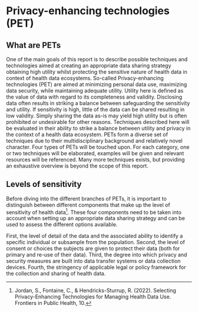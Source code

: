 # Privacy-enhancing technologies (PET)
## What are PETs 
One of the main goals of this report is to describe possible techniques and technologies aimed at creating an appropriate data sharing strategy obtaining high utility whilst protecting the sensitive nature of health data in context of health data ecosystems. So-called Privacy-enhancing technologies (PET) are aimed at minimizing personal data use, maximizing data security, while maintaining adequate utility. Utility here is defined as the value of data with regard to its completeness and validity. Disclosing data often results in striking a balance between safeguarding the sensitivity and utility. If sensitivity is high, little of the data can be shared resulting in low validity. Simply sharing the data as-is may yield high utility but is often prohibited or undesirable for other reasons. Techniques described here will be evaluated in their ability to strike a balance between utility and privacy in the context of a health data ecosystem. PETs form a diverse set of techniques due to their multidisciplinary background and relatively novel character. Four types of PETs will be touched upon. For each category, one or two techniques will be elaborated, examples will be given and relevant resources will be referenced. Many more techniques exists, but providing an exhaustive overview is beyond the scope of this report. 

## Levels of sensitivity
Before diving into the different branches of PETs, it is important to distinguish between different components that make up the level of sensitivity of health data[^footnote1]. These four components need to be taken into account when setting up an appropriate data sharing strategy and can be used to assess the different options available. 

First, the level of detail of the data and the associated ability to identify a specific individual or subsample from the population. 
Second, the level of consent or choices the subjects are given to protect their data (both for primary and re-use of their data). 
Third, the degree into which privacy and security measures are built into data transfer systems or data collection devices. 
Fourth,  the stringency of applicable legal or policy framework for the collection and sharing of health data. 


[^footnote1]:Jordan, S., Fontaine, C., & Hendricks-Sturrup, R. (2022). Selecting Privacy-Enhancing Technologies for Managing Health Data Use. Frontiers in Public Health, 10.
